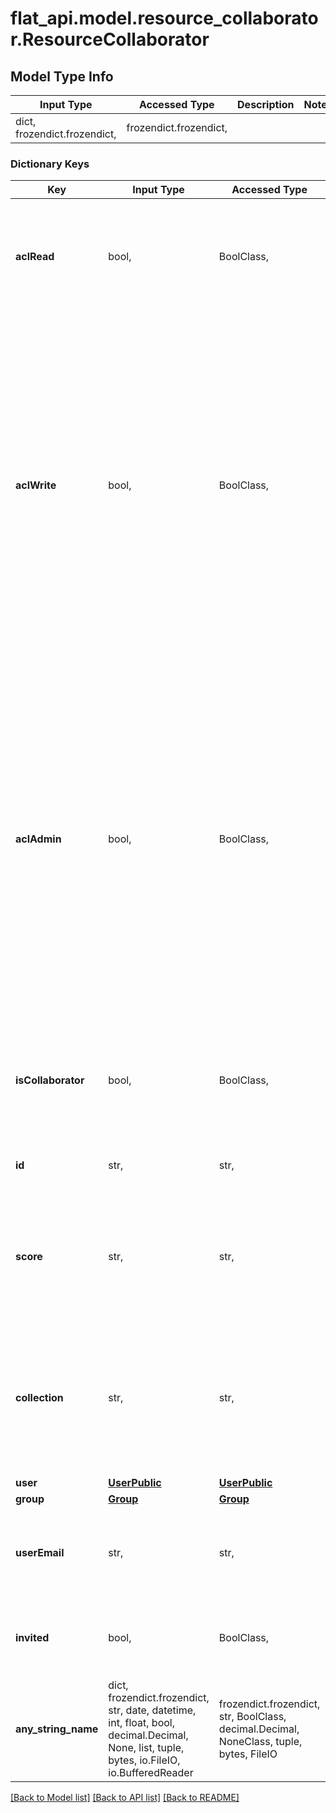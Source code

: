 # flat_api.model.resource_collaborator.ResourceCollaborator

## Model Type Info
Input Type | Accessed Type | Description | Notes
------------ | ------------- | ------------- | -------------
dict, frozendict.frozendict,  | frozendict.frozendict,  |  | 

### Dictionary Keys
Key | Input Type | Accessed Type | Description | Notes
------------ | ------------- | ------------- | ------------- | -------------
**aclRead** | bool,  | BoolClass,  | &#x60;True&#x60; if the current user can read the current document  | [optional] if omitted the server will use the default value of False
**aclWrite** | bool,  | BoolClass,  | &#x60;True&#x60; if the current user can modify the current document.  If this is a right of a Collection, the capabilities of the associated user can be lower than this permission, check out the &#x60;capabilities&#x60; property as the end-user to have the complete possibilities with the collection.  | [optional] if omitted the server will use the default value of False
**aclAdmin** | bool,  | BoolClass,  | &#x60;True&#x60; if the current user can manage the current document (i.e. share, delete)  If this is a right of a Collection, the capabilities of the associated user can be lower than this permission, check out the &#x60;capabilities&#x60; property as the end-user to have the complete possibilities with the collection.  | [optional] if omitted the server will use the default value of False
**isCollaborator** | bool,  | BoolClass,  | &#x60;True&#x60; if the current user is a collaborator of the current document (direct or via group).  | [optional] if omitted the server will use the default value of False
**id** | str,  | str,  | The unique identifier of the permission | [optional] 
**score** | str,  | str,  | If this object is a permission of a score, this property will contain the unique identifier of the score | [optional] 
**collection** | str,  | str,  | If this object is a permission of a collection, this property will contain the unique identifier of the collection | [optional] 
**user** | [**UserPublic**](UserPublic.md) | [**UserPublic**](UserPublic.md) |  | [optional] 
**group** | [**Group**](Group.md) | [**Group**](Group.md) |  | [optional] 
**userEmail** | str,  | str,  | If the collaborator is not a user of Flat yet, this field will contain their email.  | [optional] 
**invited** | bool,  | BoolClass,  | If this property is &#x60;true&#x60;, this is still a pending invitation  | [optional] 
**any_string_name** | dict, frozendict.frozendict, str, date, datetime, int, float, bool, decimal.Decimal, None, list, tuple, bytes, io.FileIO, io.BufferedReader | frozendict.frozendict, str, BoolClass, decimal.Decimal, NoneClass, tuple, bytes, FileIO | any string name can be used but the value must be the correct type | [optional]

[[Back to Model list]](../../README.md#documentation-for-models) [[Back to API list]](../../README.md#documentation-for-api-endpoints) [[Back to README]](../../README.md)

